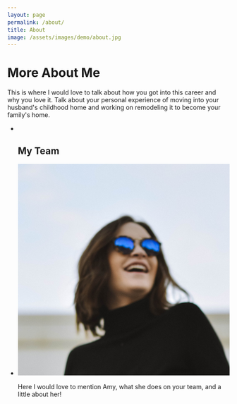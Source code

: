 ```yaml
---
layout: page
permalink: /about/
title: About
image: /assets/images/demo/about.jpg
---
```


# More About Me

This is where I would love to talk about how you got into this career and why you love it. Talk about your personal experience of moving into your husband's childhood home and working on remodeling it to become your family's home.

<ul class="team-list">
  <li class="team-list__member">
    <div class="member-photo">
      &nbsp;
    </div>
    <div class="member-description">
      <h2>My Team</h2>
    </div>
  </li>
  <li class="team-list__member">
    <div class="member-photo">
      <img src="/assets/images/demo/team-member.jpg">
    </div>
    <div class="member-description">
      <p>Here I would love to mention Amy, what she does on your team, and a little about her!</p>
    </div>
  </li>
</ul>
